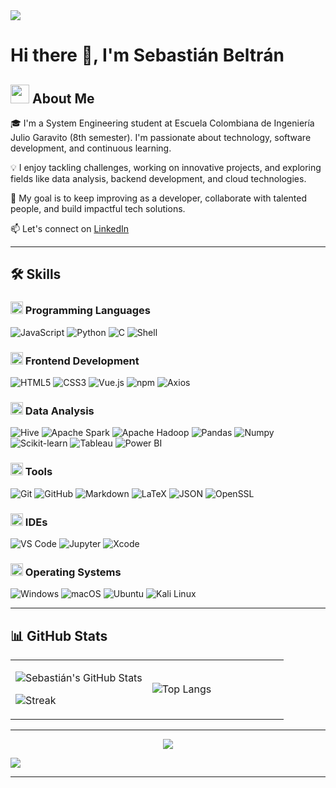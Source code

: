 <!-- horizontal divider (gradient) -->
<img src="https://user-images.githubusercontent.com/73097560/115834477-dbab4500-a447-11eb-908a-139a6edaec5c.gif">

<!-- Intro -->
<h1 align="left">Hi there 👋, I'm Sebastián Beltrán</h1>

## <picture><img src="https://github.com/7oSkaaa/7oSkaaa/blob/main/Images/about_me.gif?raw=true" width="30px"></picture> About Me

🎓 I'm a System Engineering student at Escuela Colombiana de Ingeniería Julio Garavito (8th semester). I'm passionate about technology, software development, and continuous learning.

💡 I enjoy tackling challenges, working on innovative projects, and exploring fields like data analysis, backend development, and cloud technologies.

🎯 My goal is to keep improving as a developer, collaborate with talented people, and build impactful tech solutions.

📫 Let's connect on [LinkedIn](https://www.linkedin.com/in/juan-sebastian-beltran-rodriguez-099777353)

---

## 🛠️ Skills

### <img src="https://github.com/7oSkaaa/7oSkaaa/blob/main/Images/Programming_Languages.gif?raw=true" width="20px"> Programming Languages

![JavaScript](https://img.shields.io/badge/JavaScript-F7DF1E?style=flat-square&logo=JavaScript&logoColor=white)
![Python](https://img.shields.io/badge/Python-3776AB?style=flat-square&logo=Python&logoColor=white)
![C](https://img.shields.io/badge/C-A8B9CC?style=flat-square&logo=C&logoColor=white)
![Shell](https://img.shields.io/badge/Shell-FFD500?style=flat-square&logo=Shell&logoColor=white)

### <img src="https://github.com/7oSkaaa/7oSkaaa/blob/main/Images/Front_End.gif?raw=true" width="20px"> Frontend Development

![HTML5](https://img.shields.io/badge/HTML-E34F26?style=flat-square&logo=HTML5&logoColor=white)
![CSS3](https://img.shields.io/badge/CSS-1572B6?style=flat-square&logo=CSS3&logoColor=white)
![Vue.js](https://img.shields.io/badge/Vue.js-4FC08D?style=flat-square&logo=Vue.js&logoColor=white)
![npm](https://img.shields.io/badge/npm-CB3837?style=flat-square&logo=npm&logoColor=white)
![Axios](https://img.shields.io/badge/Axios-5A29E4?style=flat-square&logo=Axios&logoColor=white)

### <img src="https://github.com/7oSkaaa/7oSkaaa/blob/main/Images/CP_PS.gif?raw=true" width="20px"> Data Analysis

![Hive](https://img.shields.io/badge/Hive-FF7A00?style=flat-square&logo=Hive&logoColor=white)
![Apache Spark](https://img.shields.io/badge/ApacheSpark-E25A1C?style=flat-square&logo=ApacheSpark&logoColor=white)
![Apache Hadoop](https://img.shields.io/badge/ApacheHadoop-66CCFF?style=flat-square&logo=ApacheHadoop&logoColor=white)
![Pandas](https://img.shields.io/badge/Pandas-150458?style=flat-square&logo=pandas&logoColor=white)
![Numpy](https://img.shields.io/badge/Numpy-013243?style=flat-square&logo=Numpy&logoColor=white)
![Scikit-learn](https://img.shields.io/badge/ScikitLearn-F7931E?style=flat-square&logo=Scikit-learn&logoColor=white)
![Tableau](https://img.shields.io/badge/Tableau-E97627?style=flat-square&logo=Tableau&logoColor=white)
![Power BI](https://img.shields.io/badge/PowerBI-F2C811?style=flat-square&logo=PowerBI&logoColor=white)

### <img src="https://github.com/7oSkaaa/7oSkaaa/blob/main/Images/Software_Tools.gif?raw=true" width="20px"> Tools

![Git](https://img.shields.io/badge/Git-F05032?style=flat-square&logo=Git&logoColor=white)
![GitHub](https://img.shields.io/badge/GitHub-181717?style=flat-square&logo=GitHub&logoColor=white)
![Markdown](https://img.shields.io/badge/Markdown-000000?style=flat-square&logo=Markdown&logoColor=white)
![LaTeX](https://img.shields.io/badge/LaTeX-008080?style=flat-square&logo=LaTeX&logoColor=white)
![JSON](https://img.shields.io/badge/JSON-000000?style=flat-square&logo=JSON&logoColor=white)
![OpenSSL](https://img.shields.io/badge/OpenSSL-721412?style=flat-square&logo=OpenSSL&logoColor=white)

### <img src="https://github.com/7oSkaaa/7oSkaaa/blob/main/Images/IDEs.gif?raw=true" width="20px"> IDEs

![VS Code](https://img.shields.io/badge/VS_Code-007ACC?style=flat-square&logo=Visual-Studio-Code&logoColor=white)
![Jupyter](https://img.shields.io/badge/Jupyter-F37626?style=flat-square&logo=Jupyter&logoColor=white)
![Xcode](https://img.shields.io/badge/Xcode-1575F9?style=flat-square&logo=Xcode&logoColor=white)

### <img src="https://github.com/7oSkaaa/7oSkaaa/blob/main/Images/OS.gif?raw=true" width="20px"> Operating Systems

![Windows](https://img.shields.io/badge/Windows-0078D6?style=flat-square&logo=Windows&logoColor=white)
![macOS](https://img.shields.io/badge/macOS-000000?style=flat-square&logo=macOS&logoColor=white)
![Ubuntu](https://img.shields.io/badge/Ubuntu-E95420?style=flat-square&logo=Ubuntu&logoColor=white)
![Kali Linux](https://img.shields.io/badge/Kali-557C94?style=flat-square&logo=KaliLinux&logoColor=white)

---

## 📊 GitHub Stats

<table>
<tr>
<td width="50%">

![Sebastián's GitHub Stats](https://github-readme-stats.vercel.app/api?username=ElioChiu&theme=dark&show_icons=true&count_private=true)

![Streak](https://github-readme-streak-stats.herokuapp.com/?user=ElioChiu&theme=dark&hide_border=false)

</td>
<td width="50%">

![Top Langs](https://github-readme-stats.anuraghazra1.vercel.app/api/top-langs/?username=ElioChiu&theme=dark&hide_border=false&no-bg=true&no-frame=true&langs_count=7)

</td>
</tr>
</table>

---

<div align="center">

[![](https://visitcount.itsvg.in/api?id=ElioChiu&label=Profile%20Views&color=1&pretty=false)](https://visitcount.itsvg.in)

</div>

<!-- horizontal divider (gradient) -->
<img src="https://user-images.githubusercontent.com/73097560/115834477-dbab4500-a447-11eb-908a-139a6edaec5c.gif">

---
